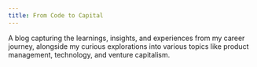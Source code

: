 ```yaml
---
title: From Code to Capital
---
```


<p> A blog capturing the learnings, insights, and experiences from my career journey, alongside my curious explorations into various topics like product management, technology, and venture capitalism. </p>
